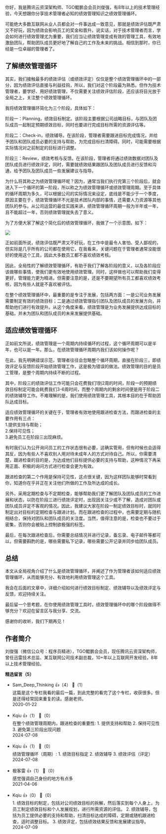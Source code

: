 你好，我是腾讯云资深架构师、TGO鲲鹏会会员刘俊强，有8年以上的技术管理经验，今天想跟你分享技术管理者必知的绩效管理知识之绩效管理循环。

可能绝大多数互联网从业人员都会对一件事达成一致意见，那就是绩效评估既严肃又不好玩，因为绩效会影响员工的奖金和晋升。说实话，对于技术管理者而言，学会如何进行绩效管理尤为重要，我们应当让绩效管理变成有效的管理工具，有效地激励团队，帮助团队成员更好地了解自己的工作及未来的挑战。相信到那时，你已经是一位卓越的管理者了。

## 了解绩效管理循环

其实，我们接触最多的绩效评估（或绩效评定）仅仅是整个绩效管理循环中的一部分，因为绩效评估直接与利益挂钩，所以，我们对这个阶段最为熟悉。但作为技术管理者，要学好、用好绩效管理，不仅需要关注绩效评估阶段，还应该将目光放于全局之上，关注整个绩效管理循环。

我将绩效管理循环简化为三个阶段，具体如下：

阶段一：Planning，绩效目标制定。该阶段主要根据公司战略目标，与团队及团队成员一起制定预期绩效目标，同时也要进行完成目标所需的资源评估等。

阶段二：Check-in，绩效辅导。在该阶段，管理者需要跟进目标完成情况，并给予团队和团队成员必要的支持与帮助，为完成目标扫清障碍。同时，可能需要根据实际情况对之前制定的目标进行调整。

阶段三：Review，绩效考核与反馈。在该阶段，管理者将通过绩效数据对团队及团队成员进行绩效评定，同时，需要就绩效结果跟团队及团队成员进行反馈和沟通，给予团队及团队成员一些发展建议与指导。

为什么将其称之为绩效管理循环呢？因为，通常当我们执行完第三个阶段后，就会进入下一个循环的第一阶段，所以称之为绩效管理循环或绩效管理周期。至于具体的循环周期为多久，可以根据公司的实际情况来设定，底线是不能少于一个季度，原因主要在于，绩效管理循环不光是技术团队内部的事情，还需要人力资源等其他团队的参与。从公司运营的最佳实践来讲，绩效管理循环周期一般为半年或一年，且不能超过一年，否则绩效管理就失去了意义。

为了方便大家了解这个简化后的绩效管理循环，我做了一个示意图，如下：

![](https://static001.geekbang.org/resource/image/a9/88/a965a737d702bc6bd370c88165ae7088.png?wh=989%2A568)

正如前面所说，绩效评估既严肃又不好玩，在工作中是最令人害怕、受人鄙视的，但实际是几乎所有的公司都在使用它，在我看来，关键问题在于管理者通常没能很好的使用这个工具，因此大多数员工都不喜欢绩效考核。

因此，全局性的了解绩效管理循环，有助于我们了解各阶段的意义，以及各阶段应该做哪些事情，使我们更有效地使用绩效管理。同时，这样做也可以帮助我们变得更好，管理能力更为精进。但需要注意的是，还是不要期望所有员工都喜欢绩效考核，因为有些人就是不喜欢被评估。

在整个绩效管理循环中，最重要的是专注于发展，包括两方面：一是公司业务发展需要制定有效的绩效目标；二是通过绩效管理指引团队及团队成员的发展方向，并帮助他们进行有效提升。从这个角度来看，绩效管理是为业务发展提供达成目标的基础，并未为团队和团队成员的未来发展提供基础。

## 适应绩效管理循环

正如前文所说，绩效管理是一个周期内持续循环的过程，这个循环周期可以是半年，也可以是一年。那么，在绩效管理循环周期内我们该如何操作呢？

在此，我先明确错误示范，管理者往往会忽略整个循环周期，直接在阶段三，即绩效评定与反馈阶段开始绩效管理工作，这是极为错误的做法。绩效管理的目的是员工管理，是整个周期内持续不断的过程。

其中，阶段三的绩效评估工作可能只会花费我们1到2周的时间，阶段一的预期绩效目标制定可能会耗费我们3-6周时间，而整个周期内的剩余时间便是用于阶段二的绩效辅导工作。不难理解的是，我们使用绩效管理工具，其根本目的在于帮助团队达成目标。

适应绩效管理循环的关键在于，管理者有效地使用跟进检查方法，而跟进检查的主要作用有三点：  
1.提供支持与帮助；  
2.保持可见性；  
3.避免员工在阶段三出现麻烦。

有时我们认为公开询问员工的工作状态很有必要，这确实管用，但有时候也会适得其反，因为有些人不喜欢别人用对待未成年人的方式对待自己。所以，你需要清楚，跟进检查的目的是，为达成他们目标提供必要的支持与帮助，这种情况下再采用正面、积极的询问方式进行检查会更为有效。

跟进检查的第二个作用是保持可见性，这点很关键，因为这样团队能够时常看到你，知道你在乎并正在关注他们所做的工作及所达成的成长。

另外，采用定期检查与不定期检查，能够帮助我们更了解团队及团队成员的工作进展和状态，以防在阶段三进行绩效评定时，出现因关注少或不了解，造成对团队或团队成员评定不客观的情况。因此，我建议大家在阶段一制定绩效目标时，就同时制定出对目标的定期检查与跟进计划。而在跟进检查的过程中，也需要定期与随机相结合，保持对团队和团队成员的关注度。当然，值得注意的是，检查也不要过于密集，否则你会被贴上控制欲极强的标签。

最后，在每次跟进检查后，你需要总结情况并进行记录，备忘录、电子邮件等都可以，但需要斟酌的是，哪些需要私下记录，哪些需要公开记录并同步给团队成员。

## 总结

本文从全局视角介绍了什么是绩效管理循环，并阐述了作为管理者该如何适应绩效管理循环，从而能够充分、有效地利用绩效管理这个工具。

我会在后面的文章中，详细介绍如何进行绩效目标制定、绩效辅导以及绩效评定与反馈，欢迎持续关注。

最后留一个思考题，在你使用绩效管理工具时，绩效管理循环中的哪个阶段做得不够充分？欢迎在留言区与我分享、交流。

感谢你的收听，我们下期再见！

## 作者简介

刘俊强（微信公众号：程序员精进），TGO鲲鹏会会员，现任腾讯云资深架构师，曾任迅雷技术总监、某互联网公司技术副总裁，10+年以上互联网开发经验，8年以上技术管理经验。
<div><strong>精选留言（5）</strong></div><ul>
<li><span>Sam_Deep_Thinking</span> 👍（4） 💬（1）<div>这篇是这个专栏我看的最后一篇，到此完整的看完了这个专栏，收获很多。但是还得经常回来重复的读。感谢老师。</div>2020-01-22</li><br/><li><span>Kqiu</span> 👍（1） 💬（0）<div>在整个绩效管理周期内，跟进检查的重要性:
1. 提供支持和帮助
2. 保持可见性
3. 避免第三阶段出现问题</div>2024-07-08</li><br/><li><span>Kqiu</span> 👍（1） 💬（0）<div>绩效管理循环（周期）:
1. 绩效目标指定
2. 绩效辅导
3. 绩效评估（评定）</div>2024-07-08</li><br/><li><span>极客雷</span> 👍（1） 💬（0）<div>感觉强调自己身份的地方有点多
</div>2021-04-06</li><br/><li><span>Kqiu</span> 👍（0） 💬（0）<div>1. 绩效目标的制定，包括对公司绩效目标的拆解，然后落实到每个人身上，为员工制定绩效目标和个人发展规划，进行所需资源的评估。
2. 绩效辅导，包括为员工提供必要的支持和帮助，扫清目标达成的障碍，定期或随机跟进检查，适时调整目标。
3. 绩效评定，包括绩效结果反馈和发展建议指导。</div>2024-07-09</li><br/>
</ul>